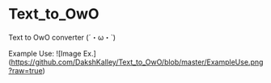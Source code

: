 # Text_to_OwO
Text to OwO converter (´・ω・\`)

Example Use:
![Image Ex.]
(https://github.com/DakshKalley/Text_to_OwO/blob/master/ExampleUse.png?raw=true)
